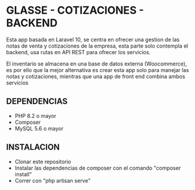 # GLASSE - COTIZACIONES - BACKEND

Esta app basada en Laravel 10, se centra en ofrecer una gestion de las notas de venta y cotizaciones de la empresa, esta parte solo contempla el backend, usa rutas en API REST para ofrecer los servicios.

El inventario se almacena en una base de datos externa (Woocommerce), es por ello que la mejor alternativa es crear esta app solo para manejar las notas y cotizaciones, mientras que una app de front end combina ambos servicios

## DEPENDENCIAS

<ul>
    <li>PHP 8.2 o mayor</li>
    <li>Composer</li>
    <li>MySQL 5.6 o mayor</li>
</ul>

## INSTALACION

<ul>
    <li>Clonar este repositorio</li>
    <li>Instalar las dependencias de composer con el comando "composer install"</li>
    <li>Correr con "php artisan serve"</li>
</ul>
